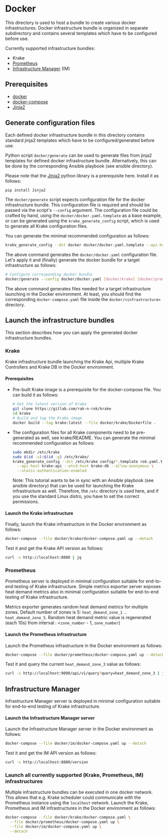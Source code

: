# Docker

This directory is used to host a bundle to create various docker infrastructures.
Docker infrastructure bundle is organized in separate subdirectory and contains
several templates which have to be configured before use.

Currently supported infrastructure bundles:

- Krake
- [Prometheus](https://prometheus.io/)
- [Infrastructure Manager](https://github.com/grycap/im) (IM)

## Prerequisites

- [docker](https://www.docker.com/)
- [docker-compose](https://docs.docker.com/compose/)
- [Jinja2](https://pypi.org/project/Jinja2/)

## Generate configuration files

Each defined docker infrastructure bundle in this directory contains standard jinja2
templates which have to be configured/generated before use.

Python script `docker/generate` can be used to generate files from jinja2 templates
for defined docker infrastructure bundle. Alternatively, this can be done by the
corresponding Ansible playbook (see ansible directory).

Please note that the [Jinja2](https://pypi.org/project/Jinja2/) python library
is a prerequisite here. Install it as follows:
```bash
pip install Jinja2
```

The `docker/generate` script expects configuration file for the docker infrastructure
bundle. This configuration file is required and should be passed via the script's
``--config`` argument. The configuration file could be crafted by hand,
using the `docker/docker.yaml.template` as a base example, or can be generated
using the `krake_generate_config` script, which is used to generate all Krake
configuration files.

You can generate the minimal recommended configuration as follows:

```bash
krake_generate_config --dst docker docker/docker.yaml.template --api-host krake-api --etcd-host krake-db
```

The above command generates the `docker/docker.yaml` configuration file.
Let's apply it and (finally) generate the docker bundle for a target infrastructure as follows:

```bash
# Configure corresponding docker bundle
docker/generate --config docker/docker.yaml [docker/krake] [docker/prometheus] [docker/im]
```

The above command generates files needed for a target infrastructure launching
in the Docker environment. At least, you should find the corresponding `docker-compose.yaml` file
inside the `docker/<infrastructure>` directory.


## Launch the infrastructure bundles

This section describes how you can apply the generated docker infrastructure bundles.

### Krake

Krake infrastructure bundle launching the Krake Api, multiple Krake Controllers and Krake DB in the
Docker environment.

#### Prerequisites

- Pre-built Krake image is a prerequisite for the docker-compose file. You can build it as follows:
  ```bash
  # Get the latest version of Krake
  git clone https://gitlab.com/rak-n-rok/krake
  cd krake
  # Build and tag the Krake image
  docker build --tag krake:latest --file docker/krake/Dockerfile .
  ```

- The configuration files for all Krake components need to be pre-generated as well, see krake/README.
  You can generate the minimal recommended configuration as follows:
  ```bash
  sudo mkdir /etc/krake
  sudo $(id -u):$(id -g) /etc/krake/
  krake_generate_config --dst /etc/krake config/*.template rok.yaml.template \
    --api-host krake-api --etcd-host krake-db --allow-anonymous \
    --static-authentication-enabled
  ```

  Note: This tutorial wants to be in sync with an Ansible playbook (see ansible directory) that
  can be used for launching the Krake infrastructure as well. Therefore, the `/etc` directory is
  used here, and if you use the standard Linux distro, you have to set the correct permissions.

#### Launch the Krake infrastructure

Finally, launch the Krake infrastructure in the Docker environment as follows:

```bash
docker-compose --file docker/krake/docker-compose.yaml up --detach
```

Test it and get the Krake API version as follows:

```bash
curl -s http://localhost:8080 | jq
```


### Prometheus

Prometheus server is deployed in minimal configuration suitable for end-to-end
testing of Krake infrastructure.
Simple metrics exporter server exposes heat demand metrics also in minimal
configuration suitable for end-to-end testing of Krake infrastructure.

Metrics exporter generates random heat demand metrics for multiple zones.
Default number of zones is 5: `heat_demand_zone_1` .. `heat_demand_zone_5`.
Random heat demand metric value is regenerated (each 10s) from interval :
     <`zone_number` - 1, `zone_number`)

#### Launch the Prometheus infrastructure

Launch the Prometheus infrastructure in the Docker environment as follows:

```bash
docker-compose --file docker/prometheus/docker-compose.yaml up --detach
```

Test it and query the current `heat_demand_zone_3` value as follows:

```bash
curl -s http://localhost:9090/api/v1/query?query=heat_demand_zone_3 | jq
```


## Infrastructure Manager

Infrastructure Manager server is deployed in minimal configuration suitable for end-to-end
testing of Krake infrastructure.

#### Launch the Infrastructure Manager server

Launch the Infrastructure Manager server in the Docker environment as follows:

```bash
docker-compose --file docker/im/docker-compose.yaml up --detach
```

Test it and get the IM API version as follows:

```bash
curl -s http://localhost:8800/version
```


### Launch all currently supported (Krake, Prometheus, IM) infrastructures

Multiple infrastructure bundles can be executed in one docker network.
This allows that e.g. Krake scheduler could communicate with the Prometheus
instance using the `localhost` network.
Launch the Krake, Prometheus and IM infrastructures in the Docker environment as follows:

```bash
docker-compose --file docker/krake/docker-compose.yaml \
  --file docker/prometheus/docker-compose.yaml up \
  --file docker/im/docker-compose.yaml up \
  --detach
```
